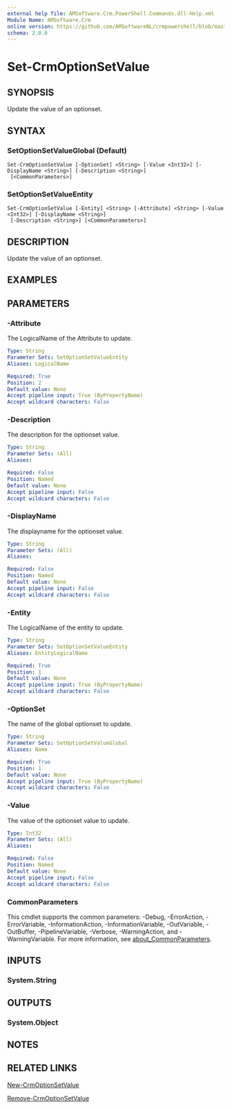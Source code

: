 ```yaml
---
external help file: AMSoftware.Crm.PowerShell.Commands.dll-Help.xml
Module Name: AMSoftware.Crm
online version: https://github.com/AMSoftwareNL/crmpowershell/blob/master/docs/Set-CrmOptionSetValue.md
schema: 2.0.0
---
```


# Set-CrmOptionSetValue

## SYNOPSIS
Update the value of an optionset.

## SYNTAX

### SetOptionSetValueGlobal (Default)
```
Set-CrmOptionSetValue [-OptionSet] <String> [-Value <Int32>] [-DisplayName <String>] [-Description <String>]
 [<CommonParameters>]
```

### SetOptionSetValueEntity
```
Set-CrmOptionSetValue [-Entity] <String> [-Attribute] <String> [-Value <Int32>] [-DisplayName <String>]
 [-Description <String>] [<CommonParameters>]
```

## DESCRIPTION
Update the value of an optionset.

## EXAMPLES

## PARAMETERS

### -Attribute
The LogicalName of the Attribute to update.

```yaml
Type: String
Parameter Sets: SetOptionSetValueEntity
Aliases: LogicalName

Required: True
Position: 2
Default value: None
Accept pipeline input: True (ByPropertyName)
Accept wildcard characters: False
```

### -Description
The description for the optionset value.

```yaml
Type: String
Parameter Sets: (All)
Aliases:

Required: False
Position: Named
Default value: None
Accept pipeline input: False
Accept wildcard characters: False
```

### -DisplayName
The displayname for the optionset value.

```yaml
Type: String
Parameter Sets: (All)
Aliases:

Required: False
Position: Named
Default value: None
Accept pipeline input: False
Accept wildcard characters: False
```

### -Entity
The LogicalName of the entity to update.

```yaml
Type: String
Parameter Sets: SetOptionSetValueEntity
Aliases: EntityLogicalName

Required: True
Position: 1
Default value: None
Accept pipeline input: True (ByPropertyName)
Accept wildcard characters: False
```

### -OptionSet
The name of the global optionset to update.

```yaml
Type: String
Parameter Sets: SetOptionSetValueGlobal
Aliases: Name

Required: True
Position: 1
Default value: None
Accept pipeline input: True (ByPropertyName)
Accept wildcard characters: False
```

### -Value
The value of the optionset value to update.

```yaml
Type: Int32
Parameter Sets: (All)
Aliases:

Required: False
Position: Named
Default value: None
Accept pipeline input: False
Accept wildcard characters: False
```

### CommonParameters
This cmdlet supports the common parameters: -Debug, -ErrorAction, -ErrorVariable, -InformationAction, -InformationVariable, -OutVariable, -OutBuffer, -PipelineVariable, -Verbose, -WarningAction, and -WarningVariable. For more information, see [about_CommonParameters](http://go.microsoft.com/fwlink/?LinkID=113216).

## INPUTS

### System.String

## OUTPUTS

### System.Object
## NOTES

## RELATED LINKS

[New-CrmOptionSetValue](New-CrmOptionSetValue.md)

[Remove-CrmOptionSetValue](Remove-CrmOptionSetValue.md)

